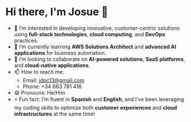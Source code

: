 # Hi there, I'm Josue 👋

- 👀 I’m interested in developing innovative, customer-centric solutions using **full-stack technologies**, **cloud computing**, and **DevOps** practices.
- 🌱 I’m currently learning **AWS Solutions Architect** and **advanced AI applications** for business automation.
- 💞️ I’m looking to collaborate on **AI-powered solutions**, **SaaS platforms**, and **cloud-native applications**.
- 📫 How to reach me: 
  - Email: jdpc13@gmail.com
  - Phone: +34 663 781 416
- 😄 Pronouns: He/Him
- ⚡ Fun fact: I’m fluent in **Spanish** and **English**, and I’ve been leveraging my coding skills to optimize both **customer experiences** and **cloud infrastructures** at the same time!

